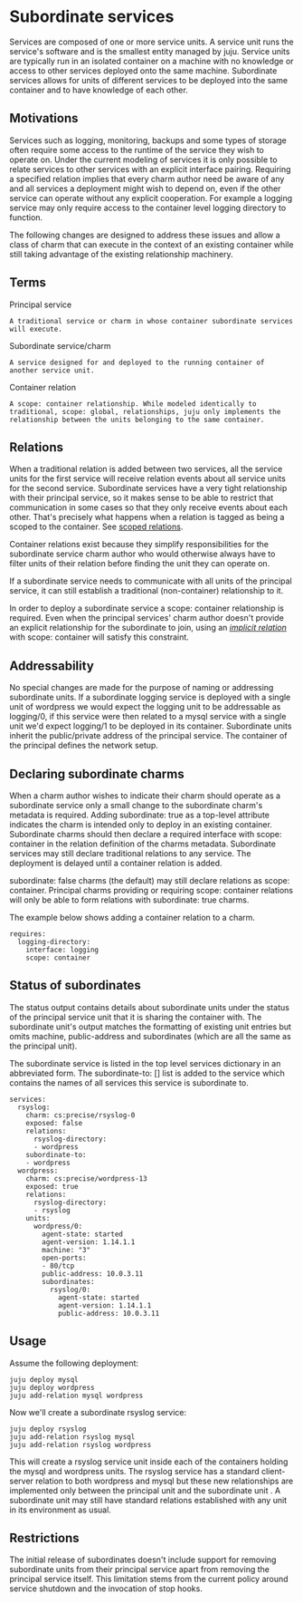# Subordinate services

Services are composed of one or more service units. A service unit runs the
service's software and is the smallest entity managed by juju. Service units are typically run in an isolated container on a machine with no knowledge or access to other services deployed onto the same machine. Subordinate services allows for units of different services to be deployed into the same container and to have knowledge of each other.

## Motivations

Services such as logging, monitoring, backups and some types of storage often
require some access to the runtime of the service they wish to operate on. Under the current modeling of services it is only possible to relate services to other services with an explicit interface pairing. Requiring a specified relation implies that every charm author need be aware of any and all services a deployment might wish to depend on, even if the other service can operate
without any explicit cooperation. For example a logging service may only require access to the container level logging directory to function.

The following changes are designed to address these issues and allow a class of
charm that can execute in the context of an existing container while still
taking advantage of the existing relationship machinery.

## Terms

Principal service

    A traditional service or charm in whose container subordinate services will execute.

Subordinate service/charm

    A service designed for and deployed to the running container of another service unit.

Container relation

    A scope: container relationship. While modeled identically to traditional, scope: global, relationships, juju only implements the relationship between the units belonging to the same container.

## Relations

When a traditional relation is added between two services, all the service units
for the first service will receive relation events about all service units for
the second service. Subordinate services have a very tight relationship with
their principal service, so it makes sense to be able to restrict that
communication in some cases so that they only receive events about each other.
That's precisely what happens when a relation is tagged as being a scoped to the
container. See [scoped relations](./authors-interfaces#configuring-relations).

Container relations exist because they simplify responsibilities for the
subordinate service charm author who would otherwise always have to filter units
of their relation before finding the unit they can operate on.

If a subordinate service needs to communicate with all units of the principal
service, it can still establish a traditional (non-container) relationship to
it.

In order to deploy a subordinate service a scope: container relationship is
required. Even when the principal services' charm author doesn't provide an
explicit relationship for the subordinate to join, using an 
[_implicit relation_](authors-implicit-relations.html) with scope: container 
will satisfy this constraint.

## Addressability

No special changes are made for the purpose of naming or addressing subordinate
units. If a subordinate logging service is deployed with a single unit of
wordpress we would expect the logging unit to be addressable as logging/0, if
this service were then related to a mysql service with a single unit we'd expect
logging/1 to be deployed in its container. Subordinate units inherit the
public/private address of the principal service. The container of the principal
defines the network setup.

## Declaring subordinate charms

When a charm author wishes to indicate their charm should operate as a
subordinate service only a small change to the subordinate charm's metadata is
required. Adding subordinate: true as a top-level attribute indicates the charm
is intended only to deploy in an existing container. Subordinate charms should
then declare a required interface with scope: container in the relation
definition of the charms metadata. Subordinate services may still declare
traditional relations to any service. The deployment is delayed until a
container relation is added.

subordinate: false charms (the default) may still declare relations as scope:
container. Principal charms providing or requiring scope: container relations
will only be able to form relations with subordinate: true charms.

The example below shows adding a container relation to a charm.

    requires:
      logging-directory:
        interface: logging
        scope: container

## Status of subordinates

The status output contains details about subordinate units under the status of
the principal service unit that it is sharing the container with. The
subordinate unit's output matches the formatting of existing unit entries but
omits machine, public-address and subordinates (which are all the same as the
principal unit).

The subordinate service is listed in the top level services dictionary in an
abbreviated form. The subordinate-to: [] list is added to the service which
contains the names of all services this service is subordinate to.

    services:
      rsyslog:
        charm: cs:precise/rsyslog-0
        exposed: false
        relations:
          rsyslog-directory:
          - wordpress
        subordinate-to:
        - wordpress
      wordpress:
        charm: cs:precise/wordpress-13
        exposed: true
        relations:
          rsyslog-directory:
          - rsyslog
        units:
          wordpress/0:
            agent-state: started
            agent-version: 1.14.1.1
            machine: "3"
            open-ports:
            - 80/tcp
            public-address: 10.0.3.11
            subordinates:
              rsyslog/0:
                agent-state: started
                agent-version: 1.14.1.1
                public-address: 10.0.3.11

## Usage

Assume the following deployment:

    juju deploy mysql
    juju deploy wordpress
    juju add-relation mysql wordpress

Now we'll create a subordinate rsyslog service:

    juju deploy rsyslog
    juju add-relation rsyslog mysql
    juju add-relation rsyslog wordpress

This will create a rsyslog service unit inside each of the containers holding
the mysql and wordpress units. The rsyslog service has a standard client-server
relation to both wordpress and mysql but these new relationships are implemented
only between the principal unit and the subordinate unit . A subordinate unit
may still have standard relations established with any unit in its environment
as usual.

## Restrictions

The initial release of subordinates doesn't include support for removing
subordinate units from their principal service apart from removing the principal
service itself. This limitation stems from the current policy around service
shutdown and the invocation of stop hooks.
